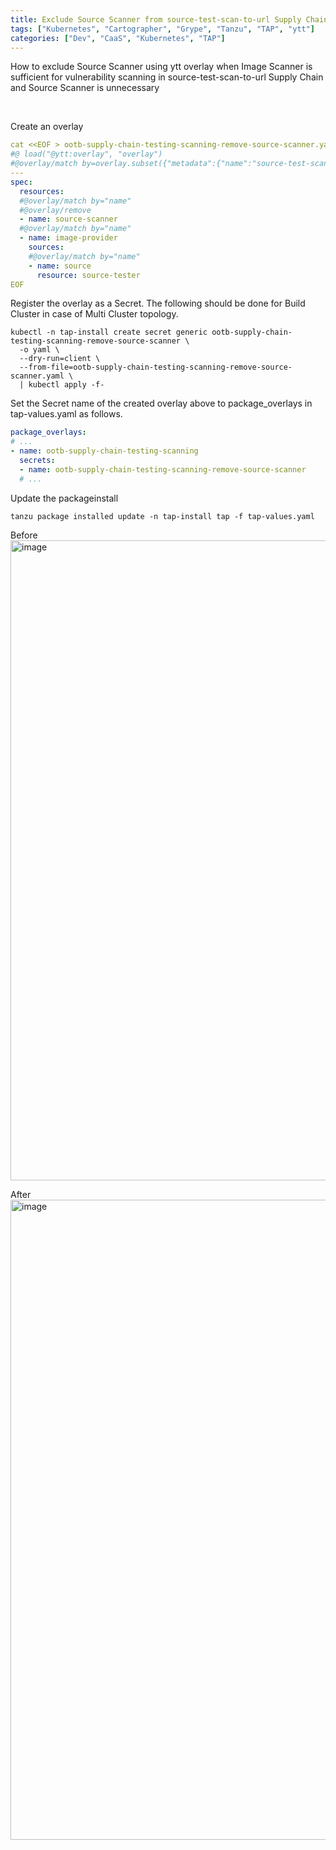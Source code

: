 ```yaml
---
title: Exclude Source Scanner from source-test-scan-to-url Supply Chain in Tanzu Application Platform
tags: ["Kubernetes", "Cartographer", "Grype", "Tanzu", "TAP", "ytt"]
categories: ["Dev", "CaaS", "Kubernetes", "TAP"]
---
```


How to exclude Source Scanner using ytt overlay when Image Scanner is sufficient for vulnerability scanning in source-test-scan-to-url Supply Chain and Source Scanner is unnecessary

<br>

Create an overlay

```yaml
cat <<EOF > ootb-supply-chain-testing-scanning-remove-source-scanner.yaml
#@ load("@ytt:overlay", "overlay")
#@overlay/match by=overlay.subset({"metadata":{"name":"source-test-scan-to-url"}, "kind": "ClusterSupplyChain"})
---
spec:
  resources:
  #@overlay/match by="name"
  #@overlay/remove
  - name: source-scanner
  #@overlay/match by="name"
  - name: image-provider
    sources:
    #@overlay/match by="name"
    - name: source
      resource: source-tester
EOF
```

Register the overlay as a Secret. 
The following should be done for Build Cluster in case of Multi Cluster topology.

```
kubectl -n tap-install create secret generic ootb-supply-chain-testing-scanning-remove-source-scanner \
  -o yaml \
  --dry-run=client \
  --from-file=ootb-supply-chain-testing-scanning-remove-source-scanner.yaml \
  | kubectl apply -f-
```


Set the Secret name of the created overlay above to package_overlays in tap-values.yaml as follows.

```yaml
package_overlays:
# ...
- name: ootb-supply-chain-testing-scanning
  secrets:
  - name: ootb-supply-chain-testing-scanning-remove-source-scanner 
  # ...
```

Update the packageinstall

```
tanzu package installed update -n tap-install tap -f tap-values.yaml
```

Before
<img width="1024" alt="image" src="https://user-images.githubusercontent.com/106908/207999730-2e762569-1ad4-442d-aa9d-48393f342c8d.png">

After
<img width="1024" alt="image" src="https://user-images.githubusercontent.com/106908/208000821-a19e4da8-0ed6-4efe-88a0-a78409ccf41b.png">